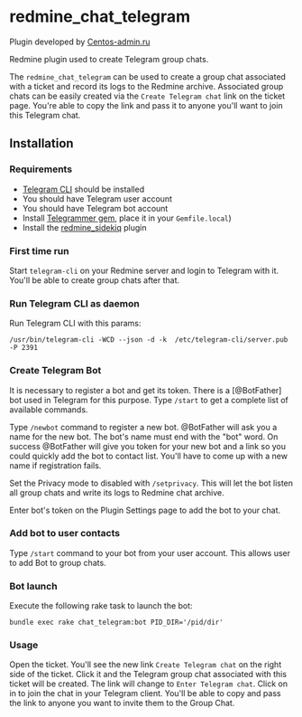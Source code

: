 # redmine_chat_telegram

Plugin developed by [Centos-admin.ru](https://centos-admin.ru)

Redmine plugin used to create Telegram group chats.

The `redmine_chat_telegram` can be used to create a group chat associated with a ticket and record its logs to the Redmine archive. Associated group chats can be easily created via the `Create Telegram chat` link on the ticket page. You're able to copy the link and pass it to anyone you'll want to join this Telegram chat.

## Installation

### Requirements

* [Telegram CLI](https://github.com/vysheng/tg) should be installed
* You should have Telegram user account
* You should have Telegram bot account
* Install [Telegrammer gem](https://github.com/mayoral/telegrammer), place it in your `Gemfile.local`)
* Install the [redmine_sidekiq](https://github.com/ogom/redmine_sidekiq) plugin

### First time run

Start `telegram-cli` on your Redmine server and login to Telegram with it. You'll be able to create group chats after that.

### Run Telegram CLI as daemon

Run Telegram CLI with this params:

```
/usr/bin/telegram-cli -WCD --json -d -k  /etc/telegram-cli/server.pub -P 2391
```

### Create Telegram Bot

It is necessary to register a bot and get its token. There is a [@BotFather] bot used in Telegram for this purpose. Type `/start` to get a complete list of available commands.

Type `/newbot` command to register a new bot. @BotFather will ask you a name for the new bot. The bot's name must end with the "bot" word.
On success @BotFather will give you token for your new bot and a link so you could quickly add the bot to contact list.
You'll have to come up with a new name if registration fails.

Set the Privacy mode to disabled with `/setprivacy`. This will let the bot listen all group chats and write its logs to Redmine chat archive.

Enter bot's token on the Plugin Settings page to add the bot to your chat.

### Add bot to user contacts

Type `/start` command to your bot from your user account.
This allows user to add Bot to group chats.

### Bot launch

Execute the following rake task to launch the bot:

```shell
bundle exec rake chat_telegram:bot PID_DIR='/pid/dir'
```

### Usage

Open the ticket. You'll see the new link `Create Telegram chat` on the right side of the ticket. Click it and the Telegram group chat associated with this ticket will be created. The link will change to `Enter Telegram chat`. Click on in to join the chat in your Telegram client. You'll be able to copy and pass the link to anyone you want to invite them to the Group Chat.
